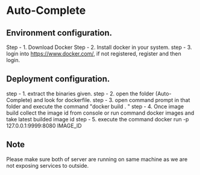 # Auto-Complete

## Environment configuration.

Step - 1. Download Docker
Step - 2. Install docker in your system.
step - 3. login into https://www.docker.com/, if not registered, register and then login.

## Deployment configuration.
step - 1. extract the binaries given.
step - 2. open the folder (Auto-Complete) and look for dockerfile.
step - 3. open command prompt in that folder and execute the command "docker build . "
step - 4. Once image build collect the image id from console or run command docker images and take latest                builded image id
step - 5. execute the command docker run -p 127.0.0.1:9999:8080 IMAGE_ID

## Note
Please make sure both of server are running on same machine as we are not exposing services to outside.